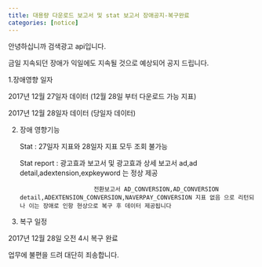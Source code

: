 ```yaml
---
title: 대용량 다운로드 보고서 및 stat 보고서 장애공지-복구완료
categories: [notice]
---
```


안녕하십니까 검색광고 api입니다.



금일 지속되던 장애가 익일에도 지속될 것으로 예상되어 공지 드립니다.



1.장애영향 일자



 2017년 12월 27일자 데이터 (12월 28일 부터 다운로드 가능 지표)

 2017년 12월 28일자 데이터 (당일자 데이터)



2. 장애 영향기능 



    Stat : 27일자 지표와 28일자 지표 모두 조회 불가능

    Stat report : 광고효과 보고서 및 광고효과 상세 보고서 ad,ad detail,adextension,expkeyword 는 정상 제공

                            전환보고서 AD_CONVERSION,AD_CONVERSION detail,ADEXTENSION_CONVERSION,NAVERPAY_CONVERSION 지표 없음 으로 리턴되나 이는 장애로 인항 현상으로 복구 후 데이터 제공됩니다 



3. 복구 일정 



 2017년 12월 28일 오전 4시 복구 완료 



업무에 불편을 드려 대단히 죄송합니다.